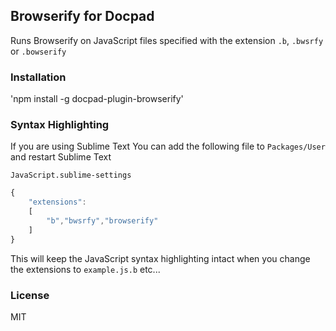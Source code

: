 ## Browserify for Docpad

Runs Browserify on JavaScript files specified with the extension `.b`, `.bwsrfy` or `.bowserify`


### Installation

'npm install -g docpad-plugin-browserify'

### Syntax Highlighting

If you are using Sublime Text You can add the following file to `Packages/User` and restart Sublime Text

`JavaScript.sublime-settings`

```JavaScript
{
    "extensions":
    [
        "b","bwsrfy","browserify"
    ]
}
```

This will keep the JavaScript syntax highlighting intact when you change the extensions to `example.js.b` etc...


### License 

MIT